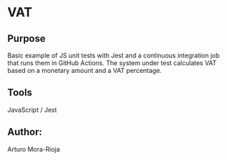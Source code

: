 # VAT

## Purpose
Basic example of JS unit tests with Jest and a continuous integration job that runs them in GitHub Actions.
The system under test calculates VAT based on a monetary amount and a VAT percentage.

## Tools
JavaScript / Jest

## Author:
Arturo Mora-Rioja
